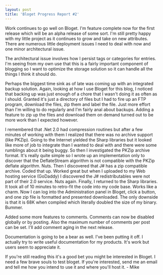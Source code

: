 ```yaml
---
layout: post
title: 'Bloget Progress Report #2'
---
```

Work continues to go well on Bloget. I'm feature complete now for the first release which will be an alpha release of some sort. I'm still pretty happy with my little project as it continues to grow and take on new attributes. There are numerous little deployment issues I need to deal with now and one minor architectural issue.

The architectural issue involves how I persist tags or categories for entries. I'm seeing from my own use that this is a fairly important component of blogging so I want to optimize the storage solution so it can handle all the things I think it should do.

Perhaps the biggest time sink as of late was coming up with an integrated backup solution. Again, looking at how I use Bloget for this blog, I noticed that backing up was just enough of a chore that I wasn't doing it as often as I should. Granted it's just a directory of files but I had to fire up an FTP program, download the files, zip them and label the file. Just more effort than I'm willing to do regularly and I'm fairly anal about backups. Adding a feature to zip up the files and download them on demand turned out to be more work than I expected however.

I remembered that .Net 2.0 had compression routines but after a few minutes of working with them I realized that there was no archive support (like PKZip). Going to the Internet yielded the Sharp libraries but it looked like more of job to integrate than I wanted to deal with and there were some rumblings about it being buggy. So then I investigated the PKZip archive format. It's really quite simple so I wrote up an implementation only to discover that the DeflateStream algorithm is not compatible with the PKZip deflate algorithm. Nuts. Then I discovered that J# has a zip compatible archive. Coded that up. Worked great but when I uploaded to my Web hosting service (GoDaddy) I discovered the J# redistributables were not part of their 2.0 service. Nuts again. Finally, I returned to the Sharp libraries. It took all of 10 minutes to retro-fit the code into my code base. Works like a charm. Now I can log into the Administration panel in Bloget, click a button, and one zip file is formatted and presented downloaded. The only downside is that it is 68K when compiled which literally doubled the size of my binary. Bummer.

Added some more features to comments. Comments can now be disabled globally or by posting. Also the maximum number of comments per post can be set. I'll add comment aging in the next release.

Documentation is going to be a bear as well. I've been putting it off. I actually try to write useful documentation for my products. It's work but users seem to appreciate it.

If you're still reading this it's a good bet you might be interested in Bloget. I need a few brave souls to test bloget. If you're interested, send me an email and tell me how you intend to use it and where you'll host it. - Mike
